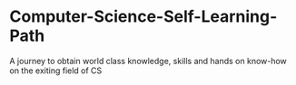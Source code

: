 # Computer-Science-Self-Learning-Path
A journey to obtain world class knowledge, skills and hands on know-how on the exiting field of CS 
